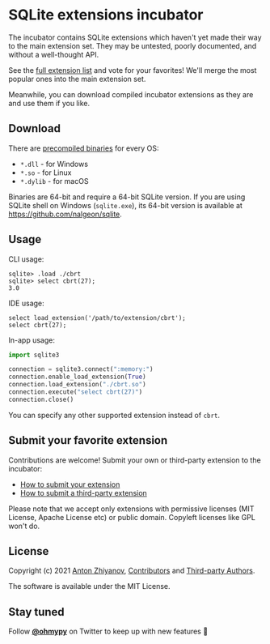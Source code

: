 # SQLite extensions incubator

The incubator contains SQLite extensions which haven't yet made their way to the main extension set. They may be untested, poorly documented, and without a well-thought API.

See the [full extension list](https://github.com/nalgeon/sqlean/issues/27) and vote for your favorites! We'll merge the most popular ones into the main extension set.

Meanwhile, you can download compiled incubator extensions as they are and use them if you like.

## Download

There are [precompiled binaries](https://github.com/nalgeon/sqlean/releases/tag/incubator) for every OS:

-   `*.dll` - for Windows
-   `*.so` - for Linux
-   `*.dylib` - for macOS

Binaries are 64-bit and require a 64-bit SQLite version. If you are using SQLite shell on Windows (`sqlite.exe`), its 64-bit version is available at https://github.com/nalgeon/sqlite.

## Usage

CLI usage:

```
sqlite> .load ./cbrt
sqlite> select cbrt(27);
3.0
```

IDE usage:

```
select load_extension('/path/to/extension/cbrt');
select cbrt(27);
```

In-app usage:

```python
import sqlite3

connection = sqlite3.connect(":memory:")
connection.enable_load_extension(True)
connection.load_extension("./cbrt.so")
connection.execute("select cbrt(27)")
connection.close()
```

You can specify any other supported extension instead of `cbrt`.

## Submit your favorite extension

Contributions are welcome! Submit your own or third-party extension to the incubator:

- [How to submit your extension](docs/submit.md)
- [How to submit a third-party extension](docs/external.md)

Please note that we accept only extensions with permissive licenses (MIT License, Apache License etc) or public domain. Copyleft licenses like GPL won't do.

## License

Copyright (c) 2021 [Anton Zhiyanov](https://antonz.org/), [Contributors](https://github.com/nalgeon/sqlean/graphs/contributors) and [Third-party Authors](https://github.com/nalgeon/sqlean/issues/27).

The software is available under the MIT License.

## Stay tuned

Follow [**@ohmypy**](https://twitter.com/ohmypy) on Twitter to keep up with new features 🚀
